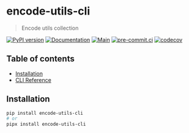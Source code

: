 # encode-utils-cli

> Encode utils collection

[![PyPI version](https://img.shields.io/pypi/v/encode-utils-cli)](https://pypi.org/project/encode-utils-cli)
[![Documentation](https://img.shields.io/badge/docs-github-blue.svg)](https://deadnews.github.io/encode-utils-cli)
[![Main](https://github.com/DeadNews/encode-utils-cli/actions/workflows/main.yml/badge.svg)](https://github.com/DeadNews/encode-utils-cli/actions/workflows/main.yml)
[![pre-commit.ci](https://results.pre-commit.ci/badge/github/DeadNews/encode-utils-cli/main.svg)](https://results.pre-commit.ci/latest/github/DeadNews/encode-utils-cli/main)
[![codecov](https://codecov.io/gh/DeadNews/encode-utils-cli/branch/main/graph/badge.svg?token=OCZDZIYPMC)](https://codecov.io/gh/DeadNews/encode-utils-cli)

## Table of contents

- [Installation](#installation)
- [CLI Reference](https://deadnews.github.io/encode-utils-cli/cli/)

## Installation

```sh
pip install encode-utils-cli
# or
pipx install encode-utils-cli
```
